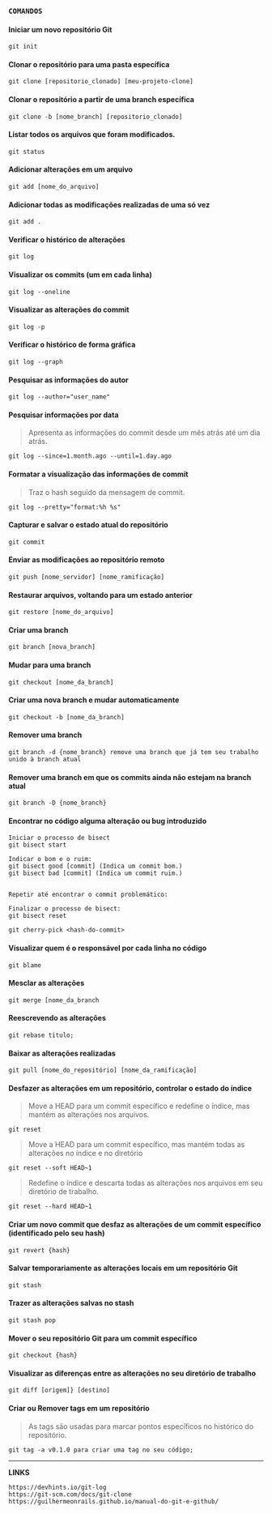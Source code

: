 ### `COMANDOS`


#### Iniciar um novo repositório Git
```
git init
```

#### Clonar o repositório para uma pasta específica
```
git clone [repositorio_clonado] [meu-projeto-clone]
```

#### Clonar o repositório a partir de uma branch específica
```
git clone -b [nome_branch] [repositorio_clonado]
```

#### Listar todos os arquivos que foram modificados.
```
git status
```
 
#### Adicionar alterações em um arquivo
```
git add [nome_do_arquivo]
```

#### Adicionar todas as modificações realizadas de uma só vez
```
git add .
```

#### Verificar o histórico de alterações
```
git log
```

#### Visualizar os commits (um em cada linha)
```
git log --oneline
```

#### Visualizar as alterações do commit
```
git log -p
```

#### Verificar o histórico de forma gráfica
```
git log --graph
```

#### Pesquisar as informações do autor
```
git log --author="user_name"
```

#### Pesquisar informações por data
> Apresenta as informações do commit desde um mês atrás até um dia atrás.
```
git log --since=1.month.ago --until=1.day.ago
```

#### Formatar a visualização das informações de commit
> Traz o hash seguido da mensagem de commit.
```
git log --pretty="format:%h %s"
```

#### Capturar e salvar o estado atual do repositório
```
git commit
```

#### Enviar as modificações ao repositório remoto
```
git push [nome_servidor] [nome_ramificação]
```

#### Restaurar arquivos, voltando para um estado anterior
```
git restore [nome_do_arquivo]
```

#### Criar uma branch
```
git branch [nova_branch]
```

#### Mudar para uma branch
```
git checkout [nome_da_branch]
```

#### Criar uma nova branch e mudar automaticamente
```
git checkout -b [nome_da_branch]
```

#### Remover uma branch
```
git branch -d {nome_branch} remove uma branch que já tem seu trabalho unido à branch atual
```

#### Remover uma branch em que os commits ainda não estejam na branch atual
```
git branch -D {nome_branch}
```

#### Encontrar no código alguma alteração ou bug introduzido
```
Iniciar o processo de bisect
git bisect start

Indicar o bom e o ruim:
git bisect good [commit] (Indica um commit bom.)
git bisect bad [commit] (Indica um commit ruim.)


Repetir até encontrar o commit problemático:

Finalizar o processo de bisect:
git bisect reset
```

```
git cherry-pick <hash-do-commit>
```

#### Visualizar quem é o responsável por cada linha no código
```
git blame
```

#### Mesclar as alterações
```
git merge [nome_da_branch
```

#### Reescrevendo as alterações 
```
git rebase titulo;
```

#### Baixar as alterações realizadas
```
git pull [nome_do_repositório] [nome_da_ramificação]
```

#### Desfazer as alterações em um repositório, controlar o estado do índice
> Move a HEAD para um commit específico e redefine o índice, mas mantém as alterações nos arquivos.
```
git reset 
```

> Move a HEAD para um commit específico, mas mantém todas as alterações no índice e no diretório
```
git reset --soft HEAD~1
```
> Redefine o índice e descarta todas as alterações nos arquivos em seu diretório de trabalho.
```
git reset --hard HEAD~1
```
#### Criar um novo commit que desfaz as alterações de um commit específico (identificado pelo seu hash)
```
git revert {hash}
```

#### Salvar temporariamente as alterações locais em um repositório Git
```
git stash
```

#### Trazer as alterações salvas no stash
```
git stash pop
```

#### Mover o seu repositório Git para um commit específico
```
git checkout {hash}
```

#### Visualizar as diferenças entre as alterações no seu diretório de trabalho
```
git diff [origem]} [destino]
```

#### Criar ou Remover tags em um repositório
> As tags são usadas para marcar pontos específicos no histórico do repositório.
```
git tag -a v0.1.0 para criar uma tag no seu código;
```

----------------------------------------------------------------------------------------
 **LINKS**
  ```
  https://devhints.io/git-log
  https://git-scm.com/docs/git-clone
  https://guilhermeonrails.github.io/manual-do-git-e-github/
  ```
